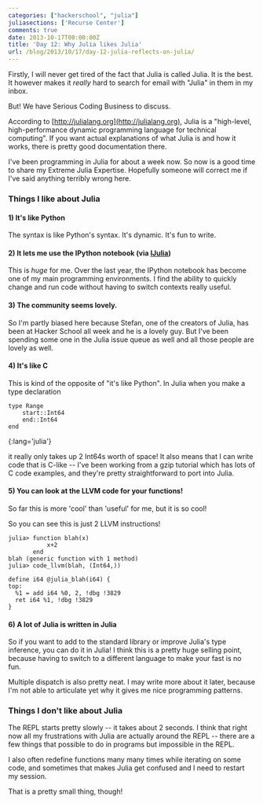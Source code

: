 ```yaml
---
categories: ["hackerschool", "julia"]
juliasections: ['Recurse Center']
comments: true
date: 2013-10-17T00:00:00Z
title: 'Day 12: Why Julia likes Julia'
url: /blog/2013/10/17/day-12-julia-reflects-on-julia/
---
```


Firstly, I will never get tired of the fact that Julia is called Julia.
It is the best. It however makes it *really* hard to search for email
with "Julia" in them in my inbox.

But! We have Serious Coding Business to discuss.

According to [http://julialang.org](http://julialang.org), Julia is a
"high-level, high-performance dynamic programming language for
technical computing". If you want actual explanations  of what Julia is
and how it works, there is pretty good documentation there.
<!--more-->

I've been programming in Julia for about a week now. So now is a good
time to share my Extreme Julia Expertise. Hopefully someone will correct
me if I've said anything terribly wrong here.

### Things I like about Julia

#### 1) It's like Python

The syntax is like Python's syntax. It's dynamic. It's fun to write.

#### 2) It lets me use the IPython notebook (via [IJulia](http://github.com/JuliaLang/IJulia.jl))

This is *huge* for me. Over the last year, the IPython notebook has
become one of my main programming environments. I find the ability to
quickly change and run code without having to switch contexts really
useful.

#### 3) The community seems lovely.

So I'm partly biased here because Stefan, one of the creators of Julia,
has been at Hacker School all week and he is a lovely guy. But I've been
spending some one in the Julia issue queue as well and all those people
are lovely as well.

#### 4) It's like C

This is kind of the opposite of "it's like Python". In Julia when you
make a type declaration

~~~
type Range
    start::Int64
    end::Int64
end
~~~
{:lang='julia'}

it really only takes up 2 Int64s worth of space! It also means that I
can write code that is C-like -- I've been working from a gzip tutorial
which has lots of C code examples, and they're pretty straightforward
to port into Julia.

#### 5) You can look at the LLVM code for your functions!

So far this is more 'cool' than 'useful' for me, but it is so cool!

So you can see this is just 2 LLVM instructions!

~~~
julia> function blah(x)
           x+2
       end
blah (generic function with 1 method)
julia> code_llvm(blah, (Int64,))

define i64 @julia_blah(i64) {
top:
  %1 = add i64 %0, 2, !dbg !3829
  ret i64 %1, !dbg !3829
}
~~~

#### 6) A lot of Julia is written in Julia

So if you want to add to the standard library or improve Julia's type
inference, you can do it in Julia! I think this is a pretty huge selling
point, because having to switch to a different language to make your fast is
no fun.

Multiple dispatch is also pretty neat. I may write more about it later,
because I'm not able to articulate yet why it gives me nice programming
patterns.

### Things I don't like about Julia

The REPL starts pretty slowly -- it takes about 2 seconds. I think that
right now all my frustrations with Julia are actually around the REPL
-- there are a few things that possible to do in programs but impossible
in the REPL.

I also often redefine functions many many times while iterating on some 
code, and sometimes that makes Julia get confused and I need to restart my
session.

That is a pretty small thing, though!
